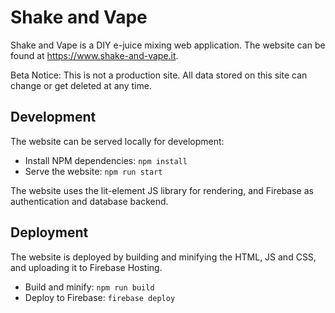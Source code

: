 # Shake and Vape

Shake and Vape is a DIY e-juice mixing web application.
The website can be found at https://www.shake-and-vape.it.

Beta Notice: This is not a production site. All data stored on this site can
change or get deleted at any time.

## Development

The website can be served locally for development:

* Install NPM dependencies: `npm install`
* Serve the website: `npm run start`

The website uses the lit-element JS library for rendering, and Firebase as
authentication and database backend.

## Deployment

The website is deployed by building and minifying the HTML, JS and CSS, and
uploading it to Firebase Hosting.

* Build and minify: `npm run build`
* Deploy to Firebase: `firebase deploy`
